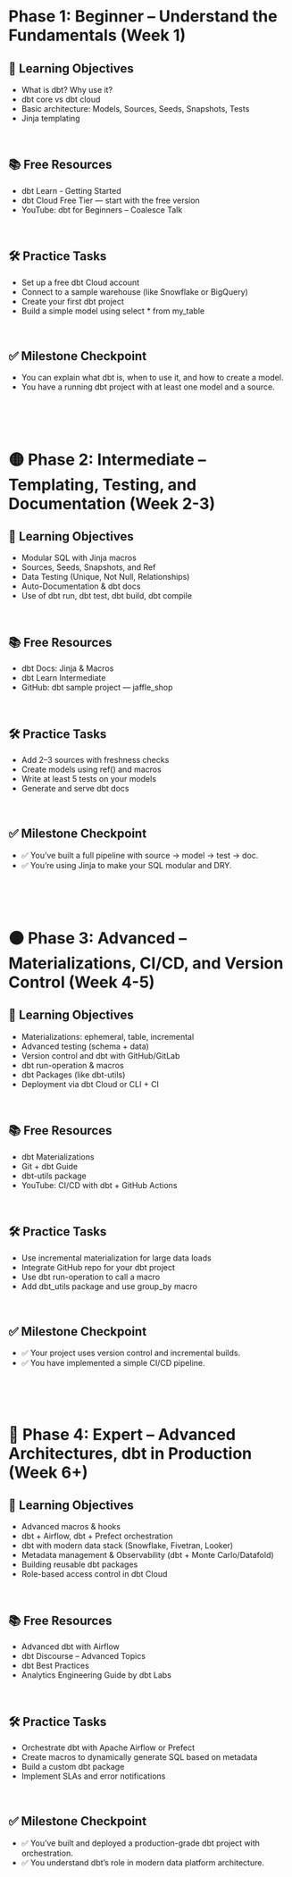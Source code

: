# Phase 1: Beginner – Understand the Fundamentals (Week 1)

## 🎯 Learning Objectives

- What is dbt? Why use it?
- dbt core vs dbt cloud
- Basic architecture: Models, Sources, Seeds, Snapshots, Tests
- Jinja templating

&nbsp;

## 📚 Free Resources

- dbt Learn - Getting Started
- dbt Cloud Free Tier — start with the free version
- YouTube: dbt for Beginners – Coalesce Talk

&nbsp;

## 🛠️ Practice Tasks

- Set up a free dbt Cloud account
- Connect to a sample warehouse (like Snowflake or BigQuery)
- Create your first dbt project
- Build a simple model using select \* from my_table

&nbsp;

## ✅ Milestone Checkpoint

- You can explain what dbt is, when to use it, and how to create a model.
- You have a running dbt project with at least one model and a source.

&nbsp;

&nbsp;

# 🟡 Phase 2: Intermediate – Templating, Testing, and Documentation (Week 2-3)

## 🎯 Learning Objectives

- Modular SQL with Jinja macros
- Sources, Seeds, Snapshots, and Ref
- Data Testing (Unique, Not Null, Relationships)
- Auto-Documentation & dbt docs
- Use of dbt run, dbt test, dbt build, dbt compile

&nbsp;

## 📚 Free Resources

- dbt Docs: Jinja & Macros
- dbt Learn Intermediate
- GitHub: dbt sample project — jaffle_shop

&nbsp;

## 🛠️ Practice Tasks

- Add 2–3 sources with freshness checks
- Create models using ref() and macros
- Write at least 5 tests on your models
- Generate and serve dbt docs

&nbsp;

## ✅ Milestone Checkpoint

- ✅ You’ve built a full pipeline with source → model → test → doc.
- ✅ You’re using Jinja to make your SQL modular and DRY.

&nbsp;

&nbsp;

# 🟠 Phase 3: Advanced – Materializations, CI/CD, and Version Control (Week 4-5)

## 🎯 Learning Objectives

- Materializations: ephemeral, table, incremental
- Advanced testing (schema + data)
- Version control and dbt with GitHub/GitLab
- dbt run-operation & macros
- dbt Packages (like dbt-utils)
- Deployment via dbt Cloud or CLI + CI

&nbsp;

## 📚 Free Resources

- dbt Materializations
- Git + dbt Guide
- dbt-utils package
- YouTube: CI/CD with dbt + GitHub Actions

&nbsp;

## 🛠️ Practice Tasks

- Use incremental materialization for large data loads
- Integrate GitHub repo for your dbt project
- Use dbt run-operation to call a macro
- Add dbt_utils package and use group_by macro

&nbsp;

## ✅ Milestone Checkpoint

- ✅ Your project uses version control and incremental builds.
- ✅ You have implemented a simple CI/CD pipeline.

&nbsp;

&nbsp;

# 🔴 Phase 4: Expert – Advanced Architectures, dbt in Production (Week 6+)

## 🎯 Learning Objectives

- Advanced macros & hooks
- dbt + Airflow, dbt + Prefect orchestration
- dbt with modern data stack (Snowflake, Fivetran, Looker)
- Metadata management & Observability (dbt + Monte Carlo/Datafold)
- Building reusable dbt packages
- Role-based access control in dbt Cloud

&nbsp;

## 📚 Free Resources

- Advanced dbt with Airflow
- dbt Discourse – Advanced Topics
- dbt Best Practices
- Analytics Engineering Guide by dbt Labs

&nbsp;

## 🛠️ Practice Tasks

- Orchestrate dbt with Apache Airflow or Prefect
- Create macros to dynamically generate SQL based on metadata
- Build a custom dbt package
- Implement SLAs and error notifications

&nbsp;

## ✅ Milestone Checkpoint

- ✅ You’ve built and deployed a production-grade dbt project with orchestration.
- ✅ You understand dbt’s role in modern data platform architecture.

&nbsp;

&nbsp;

&nbsp;

&nbsp;

&nbsp;
